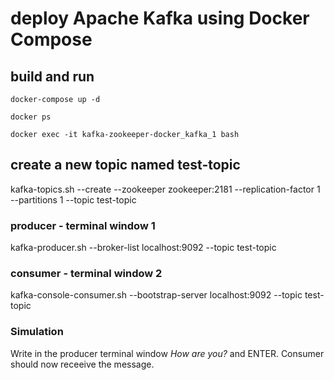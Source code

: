 # deploy Apache Kafka using Docker Compose

## build and run
```
docker-compose up -d
```

```
docker ps
```

```
docker exec -it kafka-zookeeper-docker_kafka_1 bash
```


## create a new topic named test-topic
kafka-topics.sh --create --zookeeper zookeeper:2181 --replication-factor 1 --partitions 1 --topic test-topic



### producer - terminal window 1
kafka-producer.sh --broker-list localhost:9092 --topic test-topic

### consumer - terminal window 2
kafka-console-consumer.sh --bootstrap-server localhost:9092 --topic test-topic

### Simulation
Write in the producer terminal window _How are you?_ and ENTER.
Consumer should now receeive the message.